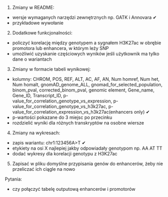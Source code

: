 1. Zmiany w README:
- wersje wymaganych narzędzi zewnętrznych np. GATK i Annovara  ✔
- przykładowe wywołanie
2. Dodatkowe funkcjonalności:
- policzyć korelację między genotypem a sygnałem H3K27ac w obrębie promotora lub enhancera, w którym leży SNP
- umożliwić uzyskanie częściowych wyników jeśli użytkownik ma tylko dane o wariantach
3. Zmiany w formacie tabeli wynikowej:
- kolumny:
CHROM, POS, REF, ALT, AC, AF, AN, Num homref, Num het, Num homalt, gnomAD_genome_ALL, gnomad_for_selected_population, binom_pval, corrected_binom_pval, genomic element, Gene_name, Gene_ID, Transcript_ID, p-value_for_correlation_genotype_vs_expression, p-value_for_correlation_genotype_vs_h3k27ac, p-value_for_correlation_expression_vs_h3k27ac(enhancers only)  ✔
- p-wartości pokazane do 3 miejsc po przecinku
- rozdzielić wyniki dla różnych transkryptów na osobne wiersze
4. Zmiany na wykresach:
- zapis wariantu: chr1:123456A>T ✔
- etykiety na osi X najlepiej jakby odpowiadały genotypom np. AA AT TT
- dodać wykresy dla korelacji genotypu z H3K27ac
5. Zapisać w pliku domyślne przypisania genów do enhancerów, żeby nie przeliczać ich ciągle na nowo


Pytania:
- czy połączyć tabelę outputową enhancerów i promotorów
